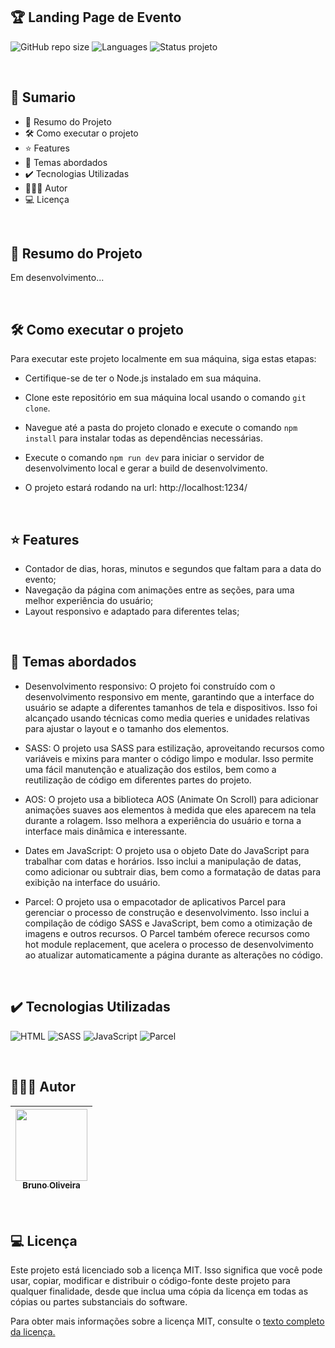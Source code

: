 ## 🏆 Landing Page de Evento
![GitHub repo size](https://img.shields.io/github/repo-size/BrunoOliveira16/landing-page-evento?style=for-the-badge)
![Languages](https://img.shields.io/github/languages/count/BrunoOliveira16/landing-page-evento?style=for-the-badge)
![Status projeto](https://img.shields.io/badge/STATUS-EM%20DESENVOLVIMENTO-blue?style=for-the-badge)

<br>

## 📎 Sumario 

- 📌 Resumo do Projeto
- 🛠️ Como executar o projeto
- ⭐ Features
- 📂 Temas abordados
- ✔️ Tecnologias Utilizadas
- 🙋🏻‍♂️ Autor
- 💻 Licença

<br>

## 📌 Resumo do Projeto
Em desenvolvimento...

<br>

## 🛠️ Como executar o projeto
Para executar este projeto localmente em sua máquina, siga estas etapas:

- Certifique-se de ter o Node.js instalado em sua máquina.

- Clone este repositório em sua máquina local usando o comando ``git clone``.

- Navegue até a pasta do projeto clonado e execute o comando ``npm install`` para instalar todas as dependências necessárias.

- Execute o comando ``npm run dev`` para iniciar o servidor de desenvolvimento local e gerar a build de desenvolvimento.

- O projeto estará rodando na url: http://localhost:1234/

<br>

## ⭐ Features
- Contador de dias, horas, minutos e segundos que faltam para a data do evento;
- Navegação da página com animações entre as seções, para uma melhor experiência do usuário;
- Layout responsivo e adaptado para diferentes telas;

<br>

## 📂 Temas abordados
- Desenvolvimento responsivo: O projeto foi construído com o desenvolvimento responsivo em mente, garantindo que a interface do usuário se adapte a diferentes tamanhos de tela e dispositivos. Isso foi alcançado usando técnicas como media queries e unidades relativas para ajustar o layout e o tamanho dos elementos.

- SASS: O projeto usa SASS para estilização, aproveitando recursos como variáveis e mixins para manter o código limpo e modular. Isso permite uma fácil manutenção e atualização dos estilos, bem como a reutilização de código em diferentes partes do projeto.

- AOS: O projeto usa a biblioteca AOS (Animate On Scroll) para adicionar animações suaves aos elementos à medida que eles aparecem na tela durante a rolagem. Isso melhora a experiência do usuário e torna a interface mais dinâmica e interessante.

- Dates em JavaScript: O projeto usa o objeto Date do JavaScript para trabalhar com datas e horários. Isso inclui a manipulação de datas, como adicionar ou subtrair dias, bem como a formatação de datas para exibição na interface do usuário.

- Parcel: O projeto usa o empacotador de aplicativos Parcel para gerenciar o processo de construção e desenvolvimento. Isso inclui a compilação de código SASS e JavaScript, bem como a otimização de imagens e outros recursos. O Parcel também oferece recursos como hot module replacement, que acelera o processo de desenvolvimento ao atualizar automaticamente a página durante as alterações no código.

<br>

## ✔️ Tecnologias Utilizadas
![HTML](https://img.shields.io/badge/HTML5-E34F26?style=for-the-badge&logo=html5&logoColor=white)
![SASS](https://img.shields.io/badge/Sass-CC6699?style=for-the-badge&logo=sass&logoColor=white)
![JavaScript](https://img.shields.io/badge/JavaScript-323330?style=for-the-badge&logo=javascript&logoColor=F7DF1E)
![Parcel](https://img.shields.io/badge/Parcel-E48632?style=for-the-badge&logo=parcel&logoColor=F7DF1E)

<br>

## 🙋🏻‍♂️ Autor

| [<img src="https://avatars.githubusercontent.com/u/103857382?v=4" width=115><br><sub>Bruno Oliveira</sub>](https://github.com/BrunoOliveira16) |
| :---: |

<br>

## 💻 Licença
Este projeto está licenciado sob a licença MIT. Isso significa que você pode usar, copiar, modificar e distribuir o código-fonte deste projeto para qualquer finalidade, desde que inclua uma cópia da licença em todas as cópias ou partes substanciais do software.

Para obter mais informações sobre a licença MIT, consulte o <a href="https://opensource.org/license/mit/">texto completo da licença.</a>